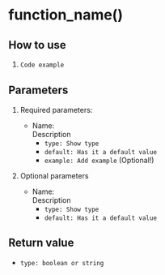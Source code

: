 # function_name()

## How to use

1. ```python
   Code example
   ```

## Parameters

1. Required parameters:

   - Name:  
      Description
     - `type: Show type`
     - `default: Has it a default value`
     - `example: Add example` (Optional!)

2. Optional parameters
   - Name:  
      Description
     - `type: Show type`
     - `default: Has it a default value`

## Return value

- `type: boolean or string`
